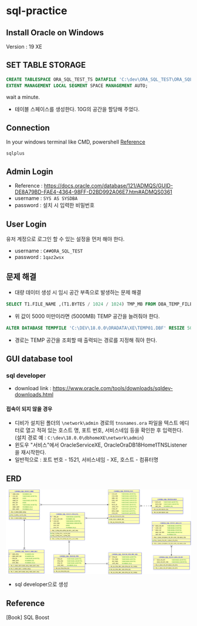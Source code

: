 # sql-practice


## Install Oracle on Windows
Version : 19 XE


## SET TABLE STORAGE
```sql
CREATE TABLESPACE ORA_SQL_TEST_TS DATAFILE 'C:\dev\ORA_SQL_TEST\ORA_SQL_TEST.DBA' SIZE 10G
EXTENT MANAGEMENT LOCAL SEGMENT SPACE MANAGEMENT AUTO;
```
wait a minute.

- 테이블 스페이스를 생성한다. 10G의 공간을 할당해 주었다.


## Connection
In your windows terminal like CMD, powershell
[Reference](https://docs.oracle.com/cd/E18283_01/appdev.112/e10766/tdddg_connecting.htm#CEGDIFBC)
```
sqlplus
```

## Admin Login
- Reference : https://docs.oracle.com/database/121/ADMQS/GUID-DE8A79BD-FAE4-4364-98FF-D2BD992A06E7.htm#ADMQS0361
- username : `SYS AS SYSDBA`
- password : 설치 시 입력한 비밀번호


## User Login
유저 계정으로 로그인 할 수 있는 설정을 먼저 해야 한다.
- username : `C##ORA_SQL_TEST`
- password : `1qaz2wsx`

## 문제 해결
- 대량 데이터 생성 시 임시 공간 부족으로 발생하는 문제 해결
```sql
SELECT T1.FILE_NAME ,(T1.BYTES / 1024 / 1024) TMP_MB FROM DBA_TEMP_FILES T1;
```
- 위 값이 5000 미만이라면 (5000MB) TEMP 공간을 늘려줘야 한다.
```sql
ALTER DATABASE TEMPFILE 'C:\DEV\18.0.0\ORADATA\XE\TEMP01.DBF' RESIZE 5000M;
```
- 경로는 TEMP 공간을 조회할 때 출력되는 경로를 지정해 줘야 한다.

## GUI database tool
### sql developer
- download link : https://www.oracle.com/tools/downloads/sqldev-downloads.html
#### 접속이 되지 않을 경우
- 디비가 설치된 폴더의 `\network\admin` 경로의 `tnsnames.ora` 파일을 텍스트 에디터로 열고 적혀 있는 호스트 명, 포트 번호, 서비스네임 등을 확인한 후 입력한다. (설치 경로 예 : `C:\dev\18.0.0\dbhomeXE\network\admin`)
- 윈도우 "서비스"에서 OracleServiceXE, OracleOraDB18Home1TNSListener을 재시작한다.
- 일반적으로 : 포트 번호 - 1521, 서비스네임 - XE, 호스트 - 컴퓨터명


## ERD
![ER Diagram](./ERD.svg)
- sql developer으로 생성

## Reference
\[Book\] SQL Boost
